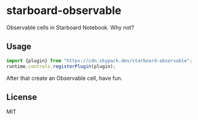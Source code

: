 # starboard-observable
Observable cells in Starboard Notebook. Why not?


## Usage

```javascript
import {plugin} from "https://cdn.skypack.dev/starboard-observable";
runtime.controls.registerPlugin(plugin);
```

After that create an Observable cell, have fun.

## License

MIT
